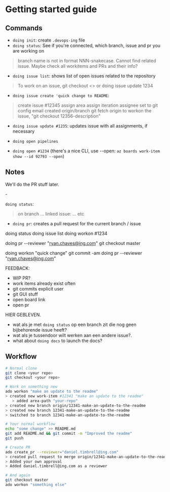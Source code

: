 # Getting started guide

## Commands

- `doing init`: create `.devops-ing` file
- `doing status`: See if you're connected, which branch, issue and pr you are working on
> branch name is not in format NNN-snakecase. Cannot find related issue.
> Maybe check all workitems and PRs and their info?

- `doing issue list`: shows list of open issues related to the repository
> To work on an issue, git checkout <> or doing issue update 1234

- `doing issue create 'quick change to README`: 
> create issue #12345
> assign area
> assign iteration
> assignee set to git config email
> created origin/branch
> git fetch origin
> to workon the issue, "git checkout 12356-description"

- `doing issue update #1235`: updates issue with all assignments, if necessary

- `doing open pipelines`
- `doing open #1234` (there's a nice CLI, use --open: `az boards work-item show --id 92793 --open`)


## Notes

We'll do the PR stuff later.

<issuenumber>-<quick-change-to-README>

`doing status`: 
> on branch ...
> linked issue: ...
> etc

- `doing pr`: creates a pull request for the current branch / issue

doing status
doing issue list
doing workon #1234

doing pr --reviewer "ryan.chaves@ing.com"
git checkout master

doing workon "quick change"
git commit -am
doing pr --reviewer "ryan.chaves@ing.com"


FEEDBACK:
- WIP PR?
- work items already exist often
- git commits explicit user
- git GUI stuff
- open board link
- open pr


HIER GEBLEVEN. 
- wat als je met `doing status` op een branch zit die nog geen bijbehorende issue heeft?
- wat als je tussendoor wilt werken aan een andere issue?. 
- what about `doing docs` to launch the docs?

## Workflow

```bash
# Normal clone
git clone <your repo>
git checkout <your repo>

# Work on something new
ado workon "make an update to the readme"
> created new work-item #12341 "make an update to the readme"
   > added area-path "your-repo"
> created new branch origin/12341-make-an-update-to-the-readme
> created new branch 12341-make-an-update-to-the-readme
> switched to branch 12341-make-an-update-to-the-readme

# Your normal workflow
echo "some change" >> README.md
git add README.md && git commit -m "Improved the readme"
git push

# Create PR
ado create_pr --reviewer="daniel.timbrell@ing.com"
> created pull request to merge origin/12341-make-an-update-to-the-readme into master
> Added your own approval
> Added daniel.timbrell@ing.com as a reviewer

# And again
git checkout master
ado workon "something else"
```